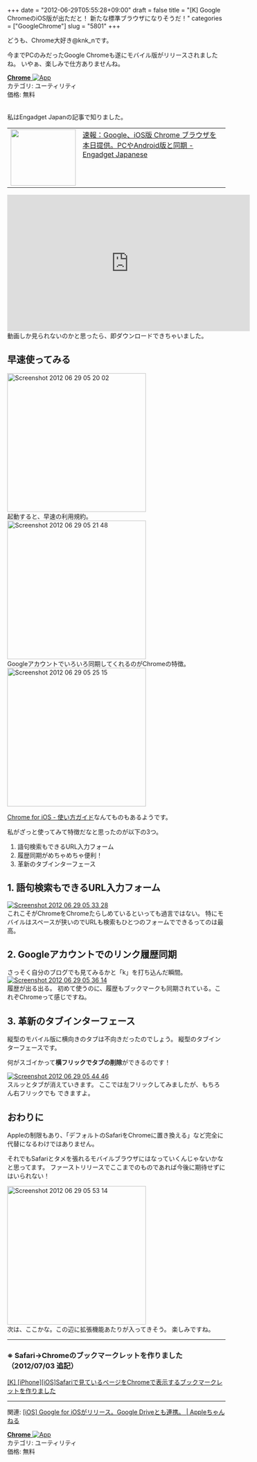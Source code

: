 +++
date = "2012-06-29T05:55:28+09:00"
draft = false
title = "[K] Google ChromeのiOS版が出ただと！ 新たな標準ブラウザになりそうだ！"
categories = ["GoogleChrome"]
slug = "5801"
+++

どうも、Chrome大好き@knk_nです。

今までPCのみだったGoogle Chromeも遂にモバイル版がリリースされましたね。
いやぁ、楽しみで仕方ありませんね。

<table class="appstorehelper">
<a href="http://itunes.apple.com/jp/app/chrome/id535886823?mt=8&ign-mpt=uo%3D4" rel="nofollow" target="_blank"><img class="appstorehelper_appicn" src="https://knk-n.com/images/2012/06/screenshot-2012-06-29-5.06.261.png" alt="" /></a><div class="appstorehelper_text"><a href="http://itunes.apple.com/jp/app/chrome/id535886823?mt=8&ign-mpt=uo%3D4" rel="nofollow" target="_blank"><b>Chrome</b> <img alt="App" src="http://ax.phobos.apple.com.edgesuite.net/ja_jp/images/web/linkmaker/badge_appstore-sm.gif" style="vertical-align: text-bottom;" /></b></a><br />カテゴリ: ユーティリティ<br />価格: 無料<br clear="all" /></div>
</table><!--more-->私はEngadget Japanの記事で知りました。
<table width="100%"><td valign="top" width="150"><a href="http://japanese.engadget.com/2012/06/28/google-ios-chrome-iphone-ipad/" target="_blank"><img border="0" src="http://capture.heartrails.com/150x130/shadow?http://japanese.engadget.com/2012/06/28/google-ios-chrome-iphone-ipad/" alt="" width="150" height="130" /></a></td><td valign="top"><a  href="http://japanese.engadget.com/2012/06/28/google-ios-chrome-iphone-ipad/" target="_blank">速報：Google、iOS版 Chrome ブラウザを本日提供。PCやAndroid版と同期 - Engadget Japanese</a><script type="text/javascript">var url = "http://japanese.engadget.com/2012/06/28/google-ios-chrome-iphone-ipad/";</script><script src="http://api.b.st-hatena.com/entry.count?url=http://japanese.engadget.com/2012/06/28/google-ios-chrome-iphone-ipad/&callback=hatebTxt"></script>
</td></table>

<iframe width="560" height="315" src="http://www.youtube.com/embed/tSKZy2ayvMs" frameborder="0" allowfullscreen></iframe>
動画しか見られないのかと思ったら、即ダウンロードできちゃいました。
<h2>早速使ってみる</h2>
<div class="center"><a href="https://knk-n.com/images/2012/06/screenshot_2012-06-29_05.20.02.jpg"><img src="https://knk-n.com/images/2012/06/screenshot_2012-06-29_05.20.02.jpg" alt="Screenshot 2012 06 29 05 20 02" title="screenshot_2012-06-29_05.20.02.jpg" border="0" width="320" height="" /></a></div>
起動すると、早速の利用規約。

<div class="center"><a href="https://knk-n.com/images/2012/06/screenshot_2012-06-29_05.21.48.jpg"><img src="https://knk-n.com/images/2012/06/screenshot_2012-06-29_05.21.48.jpg" alt="Screenshot 2012 06 29 05 21 48" title="screenshot_2012-06-29_05.21.48.jpg" border="0" width="320" height="auto" /></a></div>
Googleアカウントでいろいろ同期してくれるのがChromeの特徴。

<div class="center"><a href="https://knk-n.com/images/2012/06/screenshot_2012-06-29_05.25.15.jpg"><img src="https://knk-n.com/images/2012/06/screenshot_2012-06-29_05.25.15.jpg" alt="Screenshot 2012 06 29 05 25 15" title="screenshot_2012-06-29_05.25.15.jpg" border="0" width="320" height="auto" /></a></div>

<a  href="https://www.google.com/intl/ja/chrome/browser/mobile/tour/ios.html" target="_blank">Chrome for iOS - 使い方ガイド</a><script type="text/javascript">var url = "https://www.google.com/intl/ja/chrome/browser/mobile/tour/ios.html";</script><script src="http://api.b.st-hatena.com/entry.count?url=https://www.google.com/intl/ja/chrome/browser/mobile/tour/ios.html&callback=hatebTxt"></script>なんてものもあるようです。

私がざっと使ってみて特徴だなと思ったのが以下の3つ。
<ol>
<li>語句検索もできるURL入力フォーム</li>
<li>履歴同期がめちゃめちゃ便利！</li>
<li>革新のタブインターフェース</li>
</ol>

<h2>1. 語句検索もできるURL入力フォーム</h2>
<div class="center"><a href="https://knk-n.com/images/2012/06/screenshot_2012-06-29_05.33.28.jpg"><img src="https://knk-n.com/images/2012/06/screenshot_2012-06-29_05.33.28.jpg" alt="Screenshot 2012 06 29 05 33 28" title="screenshot_2012-06-29_05.33.28.jpg" border="0" width="" height="" /></a></div>
これこそがChromeをChromeたらしめているといっても過言ではない。
特にモバイルはスペースが狭いのでURLも検索もひとつのフォームでできるってのは最高。

<h2>2. Googleアカウントでのリンク履歴同期</h2>
さっそく自分のブログでも見てみるかと「k」を打ち込んだ瞬間。

<div class="center"><a href="https://knk-n.com/images/2012/06/screenshot_2012-06-29_05.36.14.jpg"><img src="https://knk-n.com/images/2012/06/screenshot_2012-06-29_05.36.14.jpg" alt="Screenshot 2012 06 29 05 36 14" title="screenshot_2012-06-29_05.36.14.jpg" border="0" width="" height="" /></a></div>
履歴が出る出る。
初めて使うのに、履歴もブックマークも同期されている。これぞChromeって感じですね。

<h2>3. 革新のタブインターフェース</h2>
縦型のモバイル版に横向きのタブは不向きだったのでしょう。
縦型のタブインターフェースです。

何がスゴイかって<strong>横フリックでタブの削除</strong>ができるのです！

<div class="center"><a href="https://knk-n.com/images/2012/06/screenshot_2012-06-29_05.44.46.jpg"><img src="https://knk-n.com/images/2012/06/screenshot_2012-06-29_05.44.46.jpg" alt="Screenshot 2012 06 29 05 44 46" title="screenshot_2012-06-29_05.44.46.jpg" border="0" width="" height="" /></a></div>
スルッとタブが消えていきます。
ここでは左フリックしてみましたが、もちろん右フリックでも
できますよ。

<h2>おわりに</h2>
Appleの制限もあり、「デフォルトのSafariをChromeに置き換える」など完全に代替になるわけではありません。

それでもSafariとタメを張れるモバイルブラウザにはなっていくんじゃないかなと思ってます。
ファーストリリースでここまでのものであれば今後に期待せずにはいられない！

<div class="center"><a href="https://knk-n.com/images/2012/06/screenshot_2012-06-29_05.53.14.jpg"><img src="https://knk-n.com/images/2012/06/screenshot_2012-06-29_05.53.14.jpg" alt="Screenshot 2012 06 29 05 53 14" title="screenshot_2012-06-29_05.53.14.jpg" border="0" width="320" height="auto" /></a></div>
次は、ここかな。この辺に拡張機能あたりが入ってきそう。
楽しみですね。

<hr />
<h3>※ Safari→Chromeのブックマークレットを作りました（2012/07/03 追記）</h3>
<a  href="http://knk-n.com/2012/07/03/safari2chrome_bookmarklet/" target="_blank">[K] [iPhone][iOS]Safariで見ているページをChromeで表示するブックマークレットを作りました</a><script type="text/javascript">var url = "http://knk-n.com/2012/07/03/safari2chrome_bookmarklet/";</script><script src="http://api.b.st-hatena.com/entry.count?url=http://knk-n.com/2012/07/03/safari2chrome_bookmarklet/&callback=hatebTxt"></script>
<hr />

関連: <a  href="http://applech.info/ios-chrome-for-ios/" target="_blank">[iOS] Google for iOSがリリース。Google Driveとも連携。 | Appleちゃんねる</a><script type="text/javascript">var url = "http://applech.info/ios-chrome-for-ios/";</script><script src="http://api.b.st-hatena.com/entry.count?url=http://applech.info/ios-chrome-for-ios/&callback=hatebTxt"></script>

<table class="appstorehelper">
<a href="http://itunes.apple.com/jp/app/chrome/id535886823?mt=8&ign-mpt=uo%3D4" rel="nofollow" target="_blank"><img class="appstorehelper_appicn" src="https://knk-n.com/images/2012/06/screenshot-2012-06-29-5.06.261.png" alt="" /></a><div class="appstorehelper_text"><a href="http://itunes.apple.com/jp/app/chrome/id535886823?mt=8&ign-mpt=uo%3D4" rel="nofollow" target="_blank"><b>Chrome</b> <img alt="App" src="http://ax.phobos.apple.com.edgesuite.net/ja_jp/images/web/linkmaker/badge_appstore-sm.gif" style="vertical-align: text-bottom;" /></b></a><br />カテゴリ: ユーティリティ<br />価格: 無料<br clear="all" /></div>
</table>
